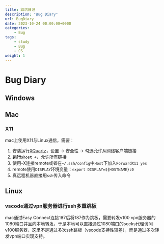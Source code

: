 ```yaml
---
title: 踩坑日记
description: "Bug Diary"
url: BugDiary
date: 2023-10-24 00:00:00+0000
categories:
    - Bug
tags:
    - study
    - Bug
    - CS
weight: 1
---
```


# Bug Diary

## Windows

## Mac

### X11

mac上使用X11与Linux通信，需要：

1. 安装运行[XQuartz](https://www.xquartz.org)，设置 $\rightarrow$ 安全性 $\rightarrow$ 勾选允许从网络客户端链接
2. **运行`xhost +`**，允许所有链接
3. 使用-X连接remote或者在`~/.ssh/config`中`Host`下加入`ForwardX11 yes`
4. remote使用`DISPLAY`环境变量：`export DISPLAY=${HOSTNAME}:0`
5. 真远程机器直接用`ssh`传入命令

## Linux

### vscode通过vpn服务器进行ssh多重跳板

mac通过Easy Connect连接187后将187作为跳板，需要转发v100 vpn服务器的1080端口并且向本地转发，于是本地可以直接通过1080端口的socks代理访问v100服务器，这里不是通过多次ssh跳板（vscode支持性较差），而是通过多次转发vpn端口实现支持。